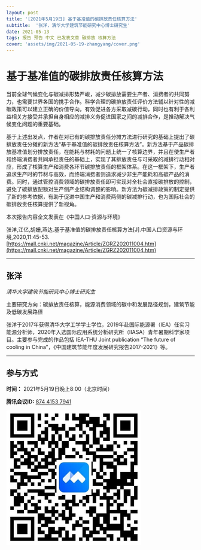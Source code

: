 ```yaml
---
layout: post
title: '[2021年5月19日] 基于基准值的碳排放责任核算方法'
subtitle:  '张洋，清华大学建筑节能研究中心博士研究生'
date: 2021-05-13
tags: 报告 预告 中文 已发表文章 碳排放 核算方法 
cover: 'assets/img/2021-05-19-zhangyang/cover.png'
---
```


# 基于基准值的碳排放责任核算方法

当前全球气候变化与碳减排形势严峻，减少碳排放需要生产者、消费者的共同努力，也需要世界各国的携手合作。科学合理的碳排放责任评价方法辅以针对性的减碳政策可以建立正确的价值导向，有效促进各方采取减碳行动，同时也有利于各利益相关方接受并承担自身相应的减排义务促进国家之间的减排合作，是推动解决气候变化问题的重要基础。

基于上述出发点，作者在对已有的碳排放责任分摊方法进行研究的基础上提出了碳排放责任分摊的新方法“基于基准值的碳排放责任核算方法”。新方法基于产品碳排放基准值划分排放责任，在能耗与材耗的问题上统一了核算边界，并且在使生产者和终端消费者共同承担责任的基础上，实现了其排放责任与可采取的减排行动相对应，形成了核算生产和消费各环节碳排放责任的框架体系。在这一框架下，生产者追求生产时的节材与高效，而终端消费者则追求减少非生产能耗和高碳产品的消费。同时，通过管控消费领域的碳排放责任即可实现对全社会直接碳排放的控制，避免了碳排放配额对生产侧产业结构调整的影响。新方法为碳减排政策的制定提供了新的参考依据，有助于促进中国生产和消费两侧的碳减排行动，也为国际社会的碳排放责任核算提供了新视角。

本次报告内容全文发表在《中国人口·资源与环境》

张洋,江亿,胡姗,燕达.基于基准值的碳排放责任核算方法[J].中国人口资源与环境,2020,11:45-53.[https://mall.cnki.net/magazine/Article/ZGRZ202011004.htm](https://mall.cnki.net/magazine/Article/ZGRZ202011004.htm)

----------

## 张洋

*清华大学建筑节能研究中心博士研究生*

主要研究方向：碳排放责任核算，能源消费领域的碳中和发展路径规划，建筑节能及低碳发展路径

张洋于2017年获得清华大学工学学士学位，2019年赴国际能源署（IEA）任实习能源分析师，2020年入选国际应用系统分析研究所（IIASA）青年暑期科学家项目。主要参与完成的作品包括 IEA-THU Joint publication “The future of cooling in China”，《中国建筑节能年度发展研究报告2017-2021》等。


-----------
##  参与方式

 **时间：** 2021年5月19日晚上8:00（北京时间）

 **腾讯会议ID:** [874 4153 7941](https://meeting.tencent.com/s/UIeb8Y3Vky8l)

 ![meeting link](/assets/img/2021-05-19-zhangyang/link.jpeg)